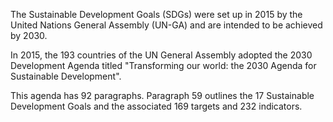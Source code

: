 The Sustainable Development Goals (SDGs) were set up in 2015 by the United Nations General Assembly (UN-GA) and are intended to be achieved by 2030.

In 2015, the 193 countries of the UN General Assembly adopted the 2030 Development Agenda titled "Transforming our world: the 2030 Agenda for Sustainable Development".

This agenda has 92 paragraphs. Paragraph 59 outlines the 17 Sustainable Development Goals and the associated 169 targets and 232 indicators.